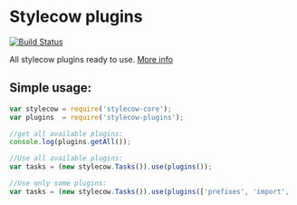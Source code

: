 # Stylecow plugins

[![Build Status](https://travis-ci.org/stylecow/stylecow-plugins.svg)](https://travis-ci.org/stylecow/stylecow-plugins)

All stylecow plugins ready to use. [More info](http://stylecow.github.io/plugins)

## Simple usage:

```js
var stylecow = require('stylecow-core');
var plugins  = require('stylecow-plugins');

//get all available plugins:
console.log(plugins.getAll());

//Use all available plugins:
var tasks = (new stylecow.Tasks()).use(plugins());

//Use only some plugins:
var tasks = (new stylecow.Tasks()).use(plugins(['prefixes', 'import', 'nested-rules']));
```